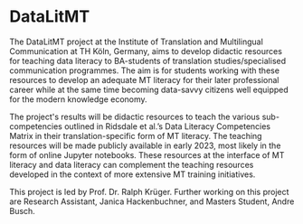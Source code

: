 # DataLitMT
The DataLitMT project at the Institute of Translation and Multilingual Communication at TH Köln, Germany, aims to develop didactic resources for teaching data literacy to BA-students of translation studies/specialised communication programmes. The aim is for students working with these resources to develop an adequate MT literacy for their later professional career while at the same time becoming data-savvy citizens well equipped for the modern knowledge economy.

The project's results will be didactic resources to teach the various sub-competencies outlined in Ridsdale et al.’s Data Literacy Competencies Matrix in their translation-specific form of MT literacy. The teaching resources will be made publicly available in early 2023, most likely in the form of online Jupyter notebooks. These resources at the interface of MT literacy and data literacy can complement the teaching resources developed in the context of more extensive MT training initiatives.

This project is led by Prof. Dr. Ralph Krüger. Further working on this project are Research Assistant, Janica Hackenbuchner, and Masters Student, Andre Busch.
